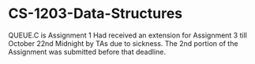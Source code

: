 # CS-1203-Data-Structures

QUEUE.C is Assignment 1
Had received an extension for Assignment 3 till October 22nd Midnight by TAs due to sickness. The 2nd portion of the Assignment was submitted before that deadline.
